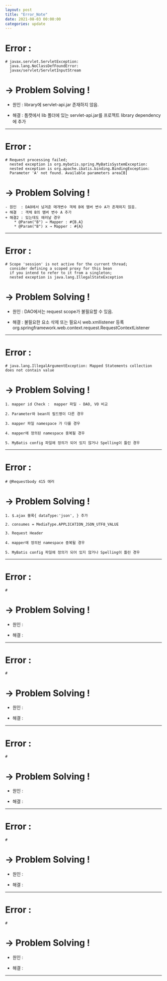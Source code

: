 ```yaml
---
layout: post
title: "Error_Note"
date: 2021-08-03 00:00:00
categories: update
---
```


# Error : 
    # javax.servlet.ServletException: 
      java.lang.NoClassDefFoundError: 
      javax/servlet/ServletInputStream   

      
# → Problem Solving !
 - 원인  : library에 servlet-api.jar 존재하지 않음.
 + 해결  : 톰캣에서 lib 폴더에 있는 servlet-api.jar를 프로젝트 library dependency에 추가

- - -      

# Error : 
    # Request processing failed; 
      nested exception is org.mybatis.spring.MyBatisSystemException:
      nested exception is org.apache.ibatis.binding.BindingException: 
      Parameter 'A' not found. Available parameters area[B]

# → Problem Solving !
    - 원인  : DAO에서 넘겨준 매개변수 객체 B에 멤버 변수 A가 존재하지 않음.
    + 해결  : 객체 B의 멤버 변수 A 추가
    + 해결2 : 있는데도 에러날 경우  
        * @Param("B") → Mapper : #{B.A}
        * @Param("B") x → Mapper : #{A}
 
- - -        
 
# Error : 
    # Scope 'session' is not active for the current thread; 
      consider defining a scoped proxy for this bean 
      if you intend to refer to it from a singleton; 
      nested exception is java.lang.IllegalStateException   

# → Problem Solving !
 - 원인  : DAO에서는 request scope가 불필요할 수 있음. 
 + 해결  : 불필요한 요소 삭제 또는 필요시 web.xmllistener 등록
            <listener>
                <listener-class>
                org.springframework.web.context.request.RequestContextListener
                </listener-class>
            </listener>   

- - -      

# Error :  
    # java.lang.IllegalArgumentException: Mapped Statements collection does not contain value   

# → Problem Solving !

    1. mapper id Check :  mapper 파일 - DAO, VO 비교

    2. Parameter와 bean의 필드명이 다른 경우

    3. mapper 파일 namespace 가 다를 경우

    4. mapper에 정의된 namespace 중복될 경우

    5. MyBatis config 파일에 정의가 되어 있지 않거나 Spelling이 틀린 경우

- - -      

# Error :
    # @Requestbody 415 에러

# → Problem Solving !

    1. $.ajax 블록{ dataType:'json', } 추가

    2. consumes = MediaType.APPLICATION_JSON_UTF8_VALUE

    3. Request Header 

    4. mapper에 정의된 namespace 중복될 경우

    5. MyBatis config 파일에 정의가 되어 있지 않거나 Spelling이 틀린 경우

- - -      

# Error :
    # 

# → Problem Solving !
 - 원인  : 
 + 해결  :

- - -      

# Error :
    # 

# → Problem Solving !
 - 원인  : 
 + 해결  :

- - -      

# Error :
    # 

# → Problem Solving !
 - 원인  : 
 + 해결  :

- - -      

# Error :
    # 

# → Problem Solving !
 - 원인  : 
 + 해결  :

- - -      

# Error :
    # 

# → Problem Solving !
 - 원인  : 
 + 해결  :

- - -